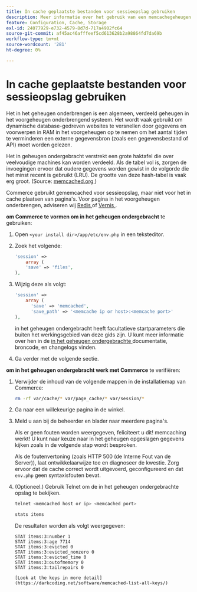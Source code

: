 ```yaml
---
title: In cache geplaatste bestanden voor sessieopslag gebruiken
description: Meer informatie over het gebruik van een memcachegeheugen voor Commerce-sessieopslag.
feature: Configuration, Cache, Storage
exl-id: 24077929-e732-4579-8d7d-717a4902fc64
source-git-commit: af45ac46afffeef5cd613628b2a98864fd7da69b
workflow-type: tm+mt
source-wordcount: '281'
ht-degree: 0%

---
```


# In cache geplaatste bestanden voor sessieopslag gebruiken

Het in het geheugen onderbrengen is een algemeen, verdeeld geheugen in het voorgeheugen onderbrengend systeem. Het wordt vaak gebruikt om dynamische database-gedreven websites te versnellen door gegevens en voorwerpen in RAM in het voorgeheugen op te nemen om het aantal tijden te verminderen een externe gegevensbron (zoals een gegevensbestand of API) moet worden gelezen.

Het in geheugen ondergebracht verstrekt een grote haktafel die over veelvoudige machines kan worden verdeeld. Als de tabel vol is, zorgen de invoegingen ervoor dat oudere gegevens worden gewist in de volgorde die het minst recent is gebruikt (LRU). De grootte van deze hash-tabel is vaak erg groot. (Source: [ memcached.org ](https://www.memcached.org/))

Commerce gebruikt gememcached voor sessieopslag, maar niet voor het in cache plaatsen van pagina&#39;s. Voor pagina in het voorgeheugen onderbrengen, adviseren wij [ Redis ](../cache/redis-pg-cache.md) of [ Vernis ](../cache/config-varnish.md).

**om Commerce te vormen om in het geheugen ondergebracht** te gebruiken:

1. Open `<your install dir>/app/etc/env.php` in een teksteditor.
1. Zoek het volgende:

   ```php
   'session' =>
       array (
       'save' => 'files',
   ),
   ```

1. Wijzig deze als volgt:

   ```php
   'session' =>
       array (
         'save' => 'memcached',
         'save_path' => '<memcache ip or host>:<memcache port>'
   ),
   ```

   in het geheugen ondergebracht heeft facultatieve startparameters die buiten het werkingsgebied van deze gids zijn. U kunt meer informatie over hen in de [ in het geheugen ondergebrachte ](https://www.php.net/manual/en/memcached.sessions.php) documentatie, broncode, en changelogs vinden.

1. Ga verder met de volgende sectie.

**om in het geheugen ondergebracht werk met Commerce** te verifiëren:

1. Verwijder de inhoud van de volgende mappen in de installatiemap van Commerce:

   ```bash
   rm -rf var/cache/* var/page_cache/* var/session/*
   ```

1. Ga naar een willekeurige pagina in de winkel.

1. Meld u aan bij de beheerder en blader naar meerdere pagina&#39;s.

   Als er geen fouten worden weergegeven, feliciteert u dit! memcaching werkt! U kunt naar keuze naar in het geheugen opgeslagen gegevens kijken zoals in de volgende stap wordt besproken.

   Als de foutenvertoning (zoals HTTP 500 (de Interne Fout van de Server)), laat ontwikkelaarwijze toe en diagnoseer de kwestie. Zorg ervoor dat de cache correct wordt uitgevoerd, geconfigureerd en dat `env.php` geen syntaxisfouten bevat.

1. (Optioneel.) Gebruik Telnet om de in het geheugen ondergebrachte opslag te bekijken.

   ```bash
   telnet <memcached host or ip> <memcached port>
   ```

   ```bash
   stats items
   ```

   De resultaten worden als volgt weergegeven:

   ```terminal
   STAT items:3:number 1
   STAT items:3:age 7714
   STAT items:3:evicted 0
   STAT items:3:evicted_nonzero 0
   STAT items:3:evicted_time 0
   STAT items:3:outofmemory 0
   STAT items:3:tailrepairs 0
   
   [Look at the keys in more detail](https://darkcoding.net/software/memcached-list-all-keys/)
   ```
